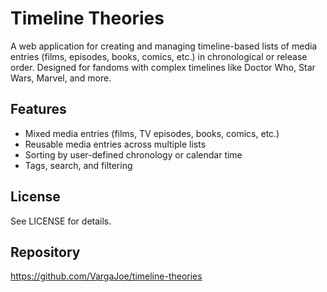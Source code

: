 # Timeline Theories

A web application for creating and managing timeline-based lists of media entries (films, episodes, books, comics, etc.) in chronological or release order. Designed for fandoms with complex timelines like Doctor Who, Star Wars, Marvel, and more.

## Features
- Mixed media entries (films, TV episodes, books, comics, etc.)
- Reusable media entries across multiple lists
- Sorting by user-defined chronology or calendar time
- Tags, search, and filtering

## License
See LICENSE for details.

## Repository
https://github.com/VargaJoe/timeline-theories
